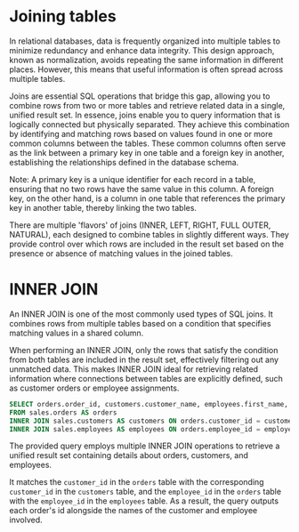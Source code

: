 # Joining tables

In relational databases, data is frequently organized into multiple tables to minimize redundancy and enhance data integrity. This design approach, known as normalization, avoids repeating the same information in different places. However, this means that useful information is often spread across multiple tables.  

Joins are essential SQL operations that bridge this gap, allowing you to combine rows from two or more tables and retrieve related data in a single, unified result set. In essence, joins enable you to query information that is logically connected but physically separated. They achieve this combination by identifying and matching rows based on values found in one or more common columns between the tables. These common columns often serve as the link between a primary key in one table and a foreign key in another, establishing the relationships defined in the database schema. 

Note: A primary key is a unique identifier for each record in a table, ensuring that no two rows have the same value in this column.  A foreign key, on the other hand, is a column in one table that references the primary key in another table, thereby linking the two tables. 

There are multiple 'flavors' of joins (INNER, LEFT, RIGHT, FULL OUTER, NATURAL), each designed to combine tables in slightly different ways. They provide control over which rows are included in the result set based on the presence or absence of matching values in the joined tables. 

# INNER JOIN

An INNER JOIN is one of the most commonly used types of SQL joins. It combines rows from multiple tables based on a condition that specifies matching values in a shared column.

When performing an INNER JOIN, only the rows that satisfy the condition from both tables are included in the result set, effectively filtering out any unmatched data. This makes INNER JOIN ideal for retrieving related information where connections between tables are explicitly defined, such as customer orders or employee assignments.

```sql
SELECT orders.order_id, customers.customer_name, employees.first_name, employees.last_name 
FROM sales.orders AS orders 
INNER JOIN sales.customers AS customers ON orders.customer_id = customers.customer_id 
INNER JOIN sales.employees AS employees ON orders.employee_id = employees.employee_id;
```

The provided query employs multiple INNER JOIN operations to retrieve a unified result set containing details about orders, customers, and employees.  

It matches the `customer_id` in the `orders` table with the corresponding `customer_id` in the `customers` table, and the `employee_id` in the `orders` table with the `employee_id` in the `employees` table. As a result, the query outputs each order's id alongside the names of the customer and employee involved. 